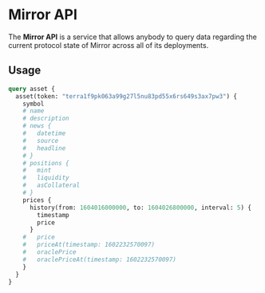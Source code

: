 # Mirror API

The **Mirror API** is a service that allows anybody to query data regarding the current protocol state of Mirror across all of its deployments.

## Usage

```graphql
query asset {
  asset(token: "terra1f9pk063a99g27l5nu83pd55x6rs649s3ax7pw3") {
    symbol
    # name
    # description
    # news {
    #   datetime
    #   source
    #   headline
    # }
    # positions {
    #   mint
    #   liquidity
    #   asCollateral
    # }
    prices {
      history(from: 1604016000000, to: 1604026800000, interval: 5) {
        timestamp
        price
      }
    #   price
    #   priceAt(timestamp: 1602232570097)
    #   oraclePrice
    #   oraclePriceAt(timestamp: 1602232570097)
    }
  }
}
```

